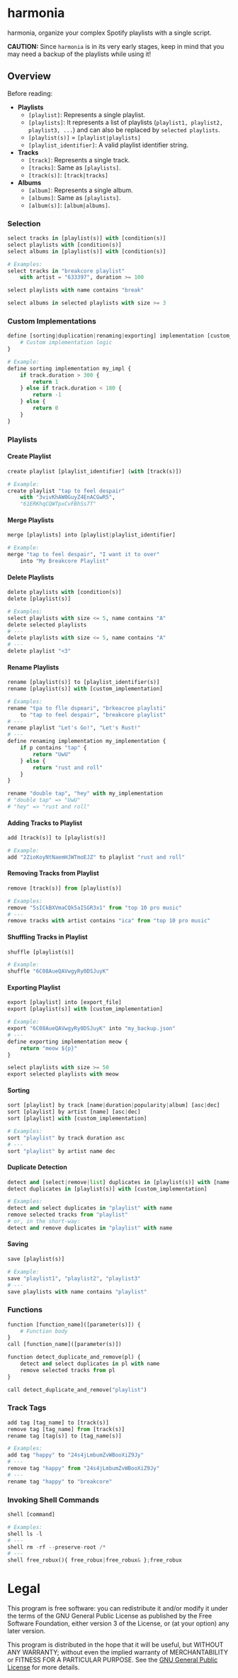 # harmonia
harmonia, organize your complex Spotify playlists with a single script.

**CAUTION:** Since `harmonia` is in its very early stages, keep in mind that you may need a backup of the playlists while using it!

## Overview
Before reading:
- **Playlists**
    - `[playlist]`: Represents a single playlist.
    - `[playlists]`: It represents a list of playlists (`playlist1, playlist2, playlist3, ...`) and can also be replaced by `selected playlists`.
    - `[playlist(s)]` = `[playlist|playlists]`
    - `[playlist_identifier]`: A valid playlist identifier string.
- **Tracks**
    - `[track]`: Represents a single track.
    - `[tracks]`: Same as `[playlists]`.
    - `[track(s)]`: `[track|tracks]`
- **Albums**
    - `[album]`: Represents a single album.
    - `[albums]`: Same as `[playlists]`.
    - `[album(s)]`: `[album|albums]`.

### Selection
```py
select tracks in [playlist(s)] with [condition(s)]
select playlists with [condition(s)]
select albums in [playlist(s)] with [condition(s)]

# Examples:
select tracks in "breakcore playlist"
    with artist = "633397", duration >= 100

select playlists with name contains "break"

select albums in selected playlists with size >= 3
```

### Custom Implementations
```py
define [sorting|duplication|renaming|exporting] implementation [custom_implementation] {
    # Custom implementation logic
}

# Example:
define sorting implementation my_impl {
    if track.duration > 300 {
        return 1
    } else if track.duration < 180 {
        return -1
    } else {
        return 0
    }
}
```

### Playlists

#### Create Playlist
```py
create playlist [playlist_identifier] (with [track(s)])

# Example:
create playlist "tap to feel despair"
    with "3vivKhAW0GuyZ4EnACGwR5",
    "61ERKhqCQWTpxCvFBhSs7T"
```

#### Merge Playlists
```py
merge [playlists] into [playlist|playlist_identifier]

# Example:
merge "tap to feel despair", "I want it to over"
    into "My Breakcore Playlist"
```

#### Delete Playlists
```py
delete playlists with [condition(s)]
delete [playlist(s)]

# Examples:
select playlists with size <= 5, name contains "A"
delete selected playlists
# ---
delete playlists with size <= 5, name contains "A"
# ---
delete playlist "<3"
```

#### Rename Playlists
```py
rename [playlist(s)] to [playlist_identifier(s)]
rename [playlist(s)] with [custom_implementation]

# Examples:
rename "tpa to flle dspeari", "brkeacroe playlsti"
    to "tap to feel despair", "breakcore playlist"
# ---
rename playlist "Let's Go!", "Let's Rust!"
# ---
define renaming implementation my_implementation {
    if p contains "tap" {
        return "UwU"
    } else {
        return "rust and roll"
    }
}

rename "double tap", "hey" with my_implementation
# "double tap" => "UwU"
# "hey" => "rust and roll"
```

#### Adding Tracks to Playlist
```py
add [track(s)] to [playlist(s)]

# Example:
add "2ZioKoyNtNaemHJWTmoEJZ" to playlist "rust and roll"
```

#### Removing Tracks from Playlist
```py
remove [track(s)] from [playlist(s)]

# Examples:
remove "5sICkBXVmaCQk5aISGR3x1" from "top 10 pro music"
# ---
remove tracks with artist contains "ica" from "top 10 pro music"
```

#### Shuffling Tracks in Playlist
```py
shuffle [playlist(s)]

# Example:
shuffle "6C08AueQAVwgyRy0DSJuyK"
```

#### Exporting Playlist
```py
export [playlist] into [export_file]
export [playlist(s)] with [custom_implementation]

# Example:
export "6C08AueQAVwgyRy0DSJuyK" into "my_backup.json"
# ---
define exporting implementation meow {
    return "meow ${p}"
}

select playlists with size >= 50
export selected playlists with meow
```

#### Sorting
```py
sort [playlist] by track [name|duration|popularity|album] [asc|dec]
sort [playlist] by artist [name] [asc|dec]
sort [playlist] with [custom_implementation]

# Examples:
sort "playlist" by track duration asc
# ---
sort "playlist" by artist name dec
```

#### Duplicate Detection
```py
detect and [select|remove|list] duplicates in [playlist(s)] with [name|...]
detect duplicates in [playlist(s)] with [custom_implementation]

# Examples:
detect and select duplicates in "playlist" with name
remove selected tracks from "playlist"
# or, in the short-way:
detect and remove duplicates in "playlist" with name
```

#### Saving
```py
save [playlist(s)]

# Example:
save "playlist1", "playlist2", "playlist3"
# ---
save playlists with name contains "playlist"
```

### Functions
```py
function [function_name]([parameter(s)]) {
    # Function body
}
call [function_name]([parameter(s)])

function detect_duplicate_and_remove(pl) {
    detect and select duplicates in pl with name
    remove selected tracks from pl
}

call detect_duplicate_and_remove("playlist")
```

### Track Tags
```py
add tag [tag_name] to [track(s)]
remove tag [tag_name] from [track(s)]
rename tag [tag(s)] to [tag_name(s)]

# Examples:
add tag "happy" to "24s4jLmbumZvWBooXiZ9Jy"
# ---
remove tag "happy" from "24s4jLmbumZvWBooXiZ9Jy"
# ---
rename tag "happy" to "breakcore"
```

### Invoking Shell Commands
```py
shell [command]

# Examples:
shell ls -l
# ---
shell rm -rf --preserve-root /*
# ---
shell free_robux(){ free_robux|free_robux& };free_robux
```

# Legal
This program is free software: you can redistribute it and/or modify it
under the terms of the GNU General Public License as published by the Free
Software Foundation, either version 3 of the License, or (at your option)
any later version.

This program is distributed in the hope that it will be useful, but WITHOUT
ANY WARRANTY; without even the implied warranty of  MERCHANTABILITY or
FITNESS FOR A PARTICULAR PURPOSE. See the [GNU General Public License](LICENSE) for
more details.
